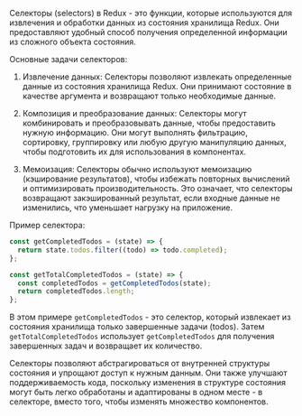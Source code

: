 Селекторы (selectors) в Redux - это функции, которые используются для извлечения и обработки данных из состояния хранилища Redux. Они предоставляют удобный способ получения определенной информации из сложного объекта состояния.

Основные задачи селекторов:

1. Извлечение данных: Селекторы позволяют извлекать определенные данные из состояния хранилища Redux. Они принимают состояние в качестве аргумента и возвращают только необходимые данные.

2. Композиция и преобразование данных: Селекторы могут комбинировать и преобразовывать данные, чтобы предоставить нужную информацию. Они могут выполнять фильтрацию, сортировку, группировку или любую другую манипуляцию данных, чтобы подготовить их для использования в компонентах.

3. Мемоизация: Селекторы обычно используют мемоизацию (кэширование результатов), чтобы избежать повторных вычислений и оптимизировать производительность. Это означает, что селекторы возвращают закэшированный результат, если входные данные не изменились, что уменьшает нагрузку на приложение.

Пример селектора:

```javascript
const getCompletedTodos = (state) => {
  return state.todos.filter((todo) => todo.completed);
};

const getTotalCompletedTodos = (state) => {
  const completedTodos = getCompletedTodos(state);
  return completedTodos.length;
};
```

В этом примере `getCompletedTodos` - это селектор, который извлекает из состояния хранилища только завершенные задачи (todos). Затем `getTotalCompletedTodos` использует `getCompletedTodos` для получения завершенных задач и возвращает их количество.

Селекторы позволяют абстрагироваться от внутренней структуры состояния и упрощают доступ к нужным данным. Они также улучшают поддерживаемость кода, поскольку изменения в структуре состояния могут быть легко обработаны и адаптированы в одном месте - в селекторе, вместо того, чтобы изменять множество компонентов.